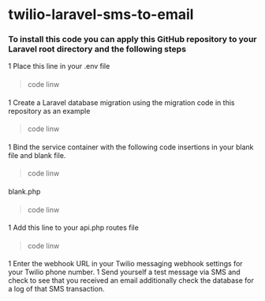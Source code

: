 # twilio-laravel-sms-to-email


### To install this code you can apply this GitHub repository to your Laravel root directory and the following steps

1 Place this line in your .env file
> ####
> code
> linw
 ####

1 Create a Laravel database migration using the migration code in this repository as an example
> ####
> code
> linw
 ####
1 Bind the service container with the following code insertions in your blank file and blank file.
> ####
> code
> linw
 ####
 blank.php
 > ####
> code
> linw
 ####
1 Add this line to your api.php routes file
> ####
> code
> linw
 ####
1 Enter the webhook URL in your Twilio messaging webhook settings for your Twilio phone number.
1 Send yourself a test message via SMS and check to see that you received an email additionally check the database for a log of that SMS transaction.
